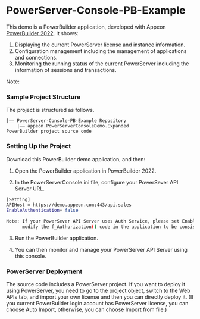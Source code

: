 ﻿# PowerServer-Console-PB-Example

This demo is a PowerBuilder application, developed with Appeon [PowerBuilder 2022](https://www.appeon.com/products/powerbuilder). It shows: 

1. Displaying the current PowerServer license and instance information.
2. Configuration management including the management of applications and connections.
3. Monitoring the running status of the current PowerServer including the information of sessions and transactions.


Note: 

### Sample Project Structure

The project is structured as follows.

```
|—— PowerServer-Console-PB-Example Repository 
	|—— appeon.PowerServerConsoleDemo.Expanded				PowerBuilder project source code
```

### Setting Up the Project

Download this PowerBuilder demo application, and then:

1. Open the PowerBuilder application in PowerBuilder 2022.

2. In the PowerServerConsole.ini file, configure your PowerSever API Server URL.

```bash
[Setting]
APIHost = https://demo.appeon.com:443/api.sales
EnableAuthentication= false

Note: If your PowerSever API Server uses Auth Service, please set EnableAuthentication = True in PowerServerConsole.ini and
      modify the f_Authorization() code in the application to be consistent with your PowerServer API Server.
```
3. Run the PowerBuilder application.

4. You can then monitor and manage your PowerServer API Server using this console.


### PowerServer Deployment

The source code includes a PowerServer project. If you want to deploy it using PowerServer, you need to go to the project object, switch to the Web APIs tab, and import your own license and then you can directly deploy it. (If you current PowerBuilder login account has PowerServer license, you can choose Auto Import, otherwise, you can choose Import from file.)
